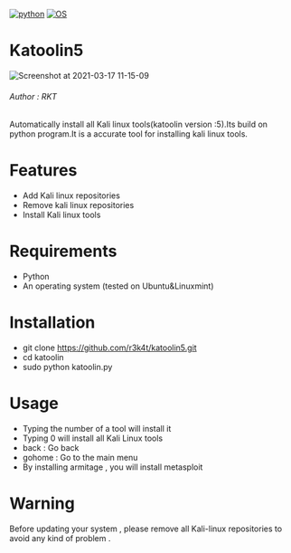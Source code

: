 
[![python](https://img.shields.io/badge/Program-Python-brightgreen.svg)](https://www.python.org/downloads/release/python/)
[![OS](https://img.shields.io/badge/Tested%20On-Linux-yellowgreen.svg)](https://en.wikipedia.org/wiki/Linux)
# Katoolin5

![Screenshot at 2021-03-17 11-15-09](https://user-images.githubusercontent.com/69615463/111419571-e91c3380-8713-11eb-8041-4db26709c13d.png)


<h6>Author : RKT</h6>

Automatically install all Kali linux tools(katoolin version :5).Its build on python program.It is a accurate tool for installing kali linux tools.
# Features
- Add Kali linux repositories
- Remove kali linux repositories
- Install Kali linux tools

# Requirements
- Python 
- An operating system (tested on Ubuntu&Linuxmint)

# Installation
- git clone https://github.com/r3k4t/katoolin5.git
- cd katoolin
- sudo python katoolin.py

# Usage
- Typing the number of a tool will install it
- Typing 0 will install all Kali Linux tools
- back : Go back
- gohome : Go to the main menu
- By installing armitage , you will install metasploit

# Warning
Before updating your system , please remove all Kali-linux repositories to avoid any kind of problem .
